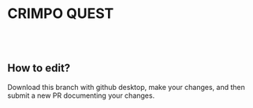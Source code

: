 <h1>CRIMPO QUEST</h1>
<br></br>
<h2>How to edit?</h2>
<p>Download this branch with github desktop, make your changes, and then submit a new PR documenting your changes.</p>
